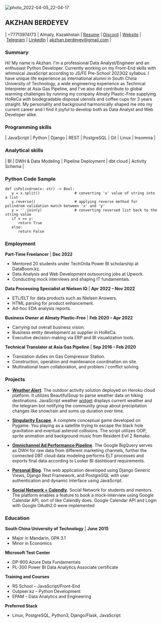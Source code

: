 
![photo_2022-04-05_22-04-17](https://github.com/AkzhanBerdi/rsschool-cv/assets/113842172/0463f391-14c8-4309-b90d-22427d9e268e)

## AKZHAN BERDEYEV

   | +77713974173 | Almaty, Kazakhstan | [Resume](https://drive.google.com/file/d/1lVsivZcYA4moFt63r0v0rq_LEWCwnn7V/view?usp=sharing) | [Discord](discordapp.com/users/aki_berdi) | [Website](https://almpf.kz) | [Telegram](https://t.me/akzhan_berdi) | [LinkedIn](https://www.linkedin.com/in/akzhanberdi/recent-activity/all/) | [akzhan.berdeyev@gmail.com](mailto:akzhan.berdeyev@gmail.com) |

### Summary
  Hi! My name is Akzhan. I'm a professional Data Analyst/Engineer and an enthusiast Python Developer. Currently working on my Front-End skills with whimsical JavaScript according to JS/FE Pre-School 2023Q2 syllabus. I have unique life experience as international alumni in South China University of Technology, a wide engineering experience as Technical Interpreter at Asia Gas Pipeline, and I've also did contribute to global warming challenges by running my company Almaty Plastic-Free supplying HoReCa with biodegradable disposal utensils and coffee cups for 3 years straight. My personality and background harmonically shaped me into my current career and I find it joyful to develop both as Data Analyst and Web Developer alike.

### Programming skills

   | JavaScript | Python | Django | REST | PostgreSQL | Git | Linux | Insomnia |

### Analytical skills

   | BI | DWH & Data Modeling | Pipeline Deployment | dbt cloud | Activity Schema |

### Python Code Sample
```
def isPolindrom(x: str) -> Bool:
   y = x.split()                # converting 'x' value of string into a list
   y.reverse()                  # applying reverse method for polindrom validation match between 'x' and 'y'
   y = ''.join(y)               # converting reversed list back to the string value
   if x == y:
      return True
   else:
      return False
```

### Employment

**Part-Time Freelancer** | **Dec 2022**

- Mentored 20 students under TechOrda Power BI scholarship at DataBoom.kz.
- Data Analysis and Web Development outsourcing jobs at Upwork.
- Conducting mock interviews and shaping IT fundamentals.

**Data Processing Specialist at Nielsen IQ** | **Apr 2022 – Nov 2022**

- ETL/ELT for data products such as Nielsen Answers.
- HTML parsing for product enhancement.
- Ad-hoc EDA analysis reports.

**Business Owner at Almaty Plastic-Free** | **Feb 2020 – Apr 2022**

- Carrying out overall business vision.
- Business entity development as supplier in HoReCa.
- Executive decision-making via ERP and BI visualization tools.

**Technical Translator at Asia Gas Pipeline** | **Sep 2016 – Feb 2020**

- Translation duties on Gas Compressor Station.
- Construction, operation and maintenance coordination on site.
- Multinational team collaboration, and problem / conflict solving.

### **Projects**

- **[Weather Alert](https://github.com/AkzhanBerdi/no_cavi_box)**. The outdoor activity solution deployed on Heroku
   cloud platform. It utilizes BeautifulSoup to parse weather data on hiking
   destinations. JavaScript weather [widget](https://github.com/AkzhanBerdi/weather_widget) displays current weather and the telegram
   bot notifying the community group about precipitation changes like snow/rain
   and sums up duration over time.
  
- **[Singularity Escape](https://github.com/AkzhanBerdi/singularity_escape)**. A complete conceptual game developed on Pygame.
   You playing as a satellite trying to escape the black hole gravitation and
   eventual asteroid collisions. The script utilizes OOP, sprite animation
   and background music from Resident Evil 2 Remake.
  
- **[Omnichannel Ad Performance Pipeline](https://github.com/AkzhanBerdi/mcdm-test)**.
   The Google BigQuery serves as DWH for raw data from different marketing channels,
   further the connected DBT cloud data modeling performs ELT processes and
   exports final data according to Looker BI dashboard requirements.
  
- **[Personal Blog](https://github.com/AkzhanBerdi/Personal_Blog)**. The web application developed using Django
   Generic Views, Django Rest Framework, and PostgreSQL with user
   authentication and dynamic interface using JavaScript.

- **[Social Network + Calendly](https://github.com/AkzhanBerdi/bookMeni)**. Social Network for students and mentors.
   The platform enables a feature to book a mock-interview using Google Calendar API, sort of like Calendly does.
   Google Calendar API and Login with Google OAuth2.0 were implemented
  

### Education

**South China University of Technology** | **June 2015**

- Major in Mandarin, GPA 3.1
- Minor in Economics

**Microsoft Test Center**

- DP-900 Azure Data Fundamentals
- PL-300 Power BI Data Analytics Associate certificate

**Training and Courses**

- RS School – JavaScript/Front-End
- Outpeer.kz – Python Development
- EPAM – Data Analytics and Engineering

**Preferred Stack**

- Linux, PostgreSQL, Python3, Django/Flask, JavaScript
